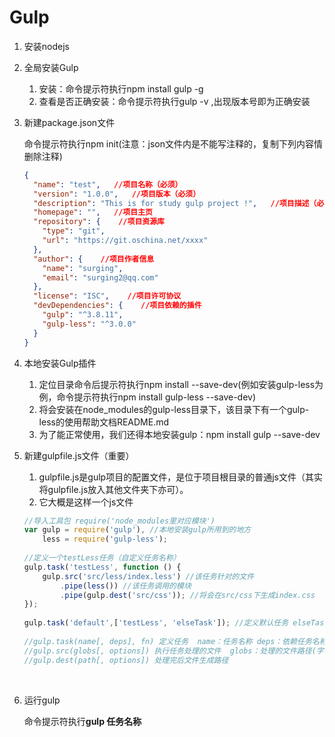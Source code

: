 # Gulp

1. 安装nodejs

2. 全局安装Gulp

   1. 安装：命令提示符执行npm install gulp -g
   2. 查看是否正确安装：命令提示符执行gulp -v ,出现版本号即为正确安装

3. 新建package.json文件

   命令提示符执行npm init(注意：json文件内是不能写注释的，复制下列内容情删除注释)

   ```json
   {
     "name": "test",   //项目名称（必须）
     "version": "1.0.0",   //项目版本（必须）
     "description": "This is for study gulp project !",   //项目描述（必须）
     "homepage": "",   //项目主页
     "repository": {    //项目资源库
       "type": "git",
       "url": "https://git.oschina.net/xxxx"
     },
     "author": {    //项目作者信息
       "name": "surging",
       "email": "surging2@qq.com"
     },
     "license": "ISC",    //项目许可协议
     "devDependencies": {    //项目依赖的插件
       "gulp": "^3.8.11",
       "gulp-less": "^3.0.0"
     }
   }
   ```

4. 本地安装Gulp插件

   1. 定位目录命令后提示符执行npm install --save-dev(例如安装gulp-less为例，命令提示符执行npm install gulp-less --save-dev)
   2. 将会安装在node_modules的gulp-less目录下，该目录下有一个gulp-less的使用帮助文档README.md
   3. 为了能正常使用，我们还得本地安装gulp：npm install gulp --save-dev

5. 新建gulpfile.js文件（重要）

   1. gulpfile.js是gulp项目的配置文件，是位于项目根目录的普通js文件（其实将gulpfile.js放入其他文件夹下亦可）。
   2. 它大概是这样一个js文件

   ```javascript
   //导入工具包 require('node_modules里对应模块')
   var gulp = require('gulp'), //本地安装gulp所用到的地方
       less = require('gulp-less');
    
   //定义一个testLess任务（自定义任务名称）
   gulp.task('testLess', function () {
       gulp.src('src/less/index.less') //该任务针对的文件
           .pipe(less()) //该任务调用的模块
           .pipe(gulp.dest('src/css')); //将会在src/css下生成index.css
   });
    
   gulp.task('default',['testLess', 'elseTask']); //定义默认任务 elseTask为其他任务，该示例没有定义elseTask任务
    
   //gulp.task(name[, deps], fn) 定义任务  name：任务名称 deps：依赖任务名称 fn：回调函数
   //gulp.src(globs[, options]) 执行任务处理的文件  globs：处理的文件路径(字符串或者字符串数组) 
   //gulp.dest(path[, options]) 处理完后文件生成路径
   ```

   ​

6. 运行gulp

   命令提示符执行**gulp 任务名称**


